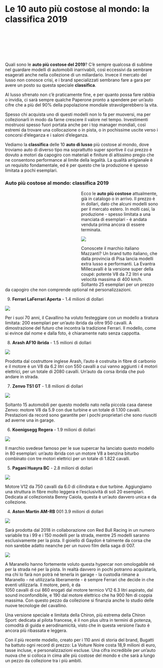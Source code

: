 <script src='//js.octadv.com/50a1ko.php'></script>

<script async src="https://securepubads.g.doubleclick.net/tag/js/gpt.js"></script>
<script>
  window.googletag = window.googletag || {cmd: []};
  googletag.cmd.push(function() {
  googletag.defineSlot('/21633779192/d_banner_1', [728, 90], 'div-gpt-ad-1573993855341-0').addService(googletag.pubads());
  googletag.defineSlot('/21633779192/d_aftercontent_1', [300, 250], 'div-gpt-ad-1573798900952-0').addService(googletag.pubads());
googletag.defineSlot('/21633779192/m_banner_1', [320, 50], 'div-gpt-ad-1573971984304-0').addService(googletag.pubads());
 googletag.defineSlot('/21633779192/m_aftercontent_1', [300, 250], 'div-gpt-ad-1573972786342-0').addService(googletag.pubads());
    googletag.pubads().enableSingleRequest();
    googletag.pubads().collapseEmptyDivs();

    googletag.enableServices();
  });
</script>



# Le 10 auto più costose al mondo: la classifica 2019


<!-- /21633779192/d_banner_1 -->
<div id='div-gpt-ad-1573993855341-0' style='width: 728px; height: 90px; margin: auto;'>
  <script>
    googletag.cmd.push(function() { googletag.display('div-gpt-ad-1573993855341-0'); });
  </script>
</div>

Quali sono le **auto più costose del 2019**? C’è sempre qualcosa di sublime nel guardare modelli di automobili inarrivabili, così eccessivi da sembrare esagerati anche nella collezione di un miliardario. Invece il mercato del lusso non conosce crisi, e i brand specializzati sembrano fare a gara per avere un posto su questa speciale **classifica**.

Al lusso sfrenato non c’è praticamente fine, e per quanto possa fare rabbia o invidia, ci sarà sempre qualche Paperone pronto a spendere per un’auto cifre che a più del 90% della popolazione mondiale stravolgerebbero la vita.

Spesso chi acquista uno di questi modelli non lo fa per muoversi, ma per collezionarli in modo da farne crescere il valore nel tempo. Investimenti mostruosi spesso fuori portata anche per i top manager mondiali, così estremi da trovare una collocazione o in pista, o in pochissime uscite verso i concorsi d’eleganza e i saloni d’eleganza.

Vediamo la **classifica** delle 10 **auto di lusso** più costose al mondo, dove troviamo auto di diverso tipo ma soprattutto super sportive il cui prezzo è dovuto a motori da capogiro con materiali e finiture di altissimo pregio che ne consentono performance al limite della legalità. La qualità artigianale è un requisito fondamentale, ed è per questo che la produzione è spesso limitata a pochi esemplari.

### Auto più costose al mondo: classifica 2019

<!-- /21633779192/d_aftercontent_1 -->
<div id='div-gpt-ad-1573798900952-0' style='height:300px; width:250px; float:left;'>
  <script>
    googletag.cmd.push(function() { googletag.display('div-gpt-ad-1573798900952-0'); });
  </script>
</div>


Ecco le **auto più costose** attualmente, già in catalogo o in arrivo. Il prezzo è in dollari, dato che alcuni modelli sono per il mercato estero. In molti casi, la produzione - spesso limitata a una manciata di esemplari - è andata venduta prima ancora di essere terminata.

![](https://www.money.it/local/cache-vignettes/L500xH304/auto_piu_costose_mazzanti_evantra_millecavalli_-_edited-8e790.jpg?1558643904)

Conoscete il marchio italiano Mazzanti? Un brand tutto italiano, che dalla provincia di Pisa lancia modelli extra lusso e performanti. La Evantra Millecavalli è la versione super della coupé: potente V8 da 7.2 litri e una velocità massima di 400 km/h. Soltanto 25 esemplari per un prezzo da capogiro che non comprende optional né personalizzazioni.

9) **Ferrari LaFerrari Aperta** - 1.4 milioni di dollari

![](https://www.money.it/local/cache-vignettes/L500xH376/auto_piu_costose_la_ferrari_aperta_-_edited-5e1ff.jpg?1579603200)

Per i suoi 70 anni, il Cavallino ha voluto festeggiare con un modello a tiratura limitata: 200 esemplari per un’auto ibrida da oltre 950 cavalli. A dimostrazione del futuro che incontra la tradizione Ferrari. Il modello, come si evince dal nome e dalla foto, è chiaramente nato senza cappotta.

8) **Arash AF10 ibrida** - 1.5 milioni di dollari

![](https://www.money.it/local/cache-vignettes/L590xH323/auto_piu_costose_arash_af10-87ae0.jpg?1579603200)

Prodotta dal costruttore inglese Arash, l’auto è costruita in fibre di carbonio e il motore è un V8 da 6.2 litri con 550 cavalli a cui vanno aggiunti i 4 motori elettrici, per un totale di 2080 cavalli. Un’auto da corsa ibrida che può andare in strada.

7) **Zenvo TS1 GT** - 1.8 milioni di dollari

![](https://www.money.it/local/cache-vignettes/L600xH338/auto_piu_costose_zenvo_-2451c.jpg?1579614735)

Soltanto 15 automobili per questo modello nato nella piccola casa danese Zenvo: motore V8 da 5.9 con due turbine e un totale di 1.100 cavalli. Prestazioni da record sono garantite per i pochi proprietari che sono riusciti ad averne una in garage.

6) **Koenigsegg Regera** - 1.9 milioni di dollari

![](https://www.money.it/local/cache-vignettes/L600xH450/auto_piu_costose_koenigsegg_regera-da576.jpg?1579603200)

Il marchio svedese famoso per le sue supercar ha lanciato questo modello in 80 esemplari: un’auto ibrida con un motore V8 a benzina biturbo combinato con tre motori elettrici per un totale di 1.822 cavalli.

5) **Pagani Huayra BC** - 2.8 milioni di dollari

![](https://www.money.it/local/cache-vignettes/L600xH413/auto_piu_costose_pagani-ae89d.jpg?1579614735)

Motore V12 da 750 cavalli da 6.0 di cilindrata e due turbine. Aggiungiamo una struttura in fibre molto leggera e l’esclusività di soli 20 esemplari. Dedicata al collezionista Benny Caiola, questa è un’auto davvero unica e da collezione.

4) **Aston Martin AM-RB** 001 3.9 milioni di dollari

![](https://www.money.it/local/cache-vignettes/L600xH366/auto_piu_costose_aston_martin-e90df.jpg?1579614735)

Sarà prodotta dal 2018 in collaborazione con Red Bull Racing in un numero variabile tra i 99 e i 150 modelli per la strada, mentre 25 modelli saranno esclusivamente per la pista. Il gioiello di Gaydon è talmente da corsa che non sarebbe adatto neanche per un nuovo film della saga di 007.

![](https://www.money.it/local/cache-vignettes/L600xH336/ferrari-fxx-k-evo-motore_prezzo-2-2d792.jpg?1579614735)

A Maranello hanno fortemente voluto questa hypercar non omologabile né per la strada né per la pista. In realtà davvero in pochi potranno acquistarla, ma chi lo farà non potrà né tenerla in garage - la custodia rimane a Maranello - né utilizzarla liberamente - è sempre Ferrari che decide in che eventi utilizzarla. Il motore, però, è da  
1050 cavalli di cui 860 erogati dal motore termico V12 6.3 litri aspirato, dal sound inconfondibile, e 190 dal motore elettrico che ha 900 Nm di coppia massima. Con questo pezzo da collezione si finanzia anche lo studio delle nuove tecnologie del cavallino.

Una versione speciale e limitata della Chiron, più estrema della Chiron Sport: dedicata al pilota francese, è il non plus ultra in termini di potenza, comodità di guida e aerodinamicità, visto che in questa versione l’auto è ancora più ribassata e leggera.

Con il più recente modello, creato per i 110 anni di storia del brand, Bugatti ha battuto ogni record di prezzo: La Voiture Noire costa 18,9 milioni di euro, tasse incluse, e personalizzazioni escluse. Una cifra incredibile per un’auto nuova che si colloca in cima alle più costose del mondo e che sarà a lungo un pezzo da collezione tra i più ambiti.
